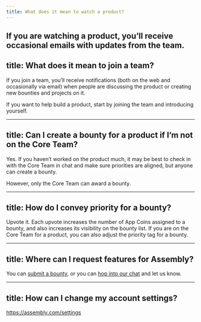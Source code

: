 ```yaml
---
title: What does it mean to watch a product?
---
```


If you are watching a product, you’ll receive occasional emails with updates from the team.
---
title: What does it mean to join a team?
---

If you join a team, you’ll receive notifications (both on the web and occasionally via email) when people are discussing the product or creating new bounties and projects on it.

If you want to help build a product, start by joining the team and introducing yourself.


---
title: Can I create a bounty for a product if I’m not on the Core Team?
---

Yes. If you haven’t worked on the product much, it may be best to check in with the Core Team in chat and make sure priorities are aligned, but anyone can create a bounty.

However, only the Core Team can award a bounty.

---
title: How do I convey priority for a bounty?
---

Upvote it. Each upvote increases the number of App Coins assigned to a bounty, and also increases its visibility on the bounty list. If you are on the Core Team for a product, you can also adjust the priority tag for a bounty.

---
title: Where can I request features for Assembly?
---

You can [submit a bounty](assembly.com/meta/wips), or you can [hop into our chat](assembly.com/meta/chat) and let us know.

---
title: How can I change my account settings?
---

https://assembly.com/settings
